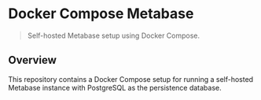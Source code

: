 # Docker Compose Metabase

>Self-hosted Metabase setup using Docker Compose.

## Overview

This repository contains a Docker Compose setup for running a self-hosted Metabase instance with PostgreSQL as the persistence database.
